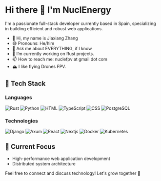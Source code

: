 # Hi there 👋 I'm NuclEnergy

I'm a passionate full-stack developer currently based in Spain, specializing in building efficient and robust web applications.

- 👋 Hi, my name is Jiaxiang Zhang
- 😄 Pronouns: He/him
- 💬 Ask me about EVERYTHING, if I know
- 🔭 I’m currently working on Rust projects.
- 📫 How to reach me: nuclefpv at gmail dot com
- 🏔 I like flying Drones FPV.

## 🚀 Tech Stack

### Languages

![Rust](https://img.shields.io/badge/-Rust-000?logo=Rust&logoColor=CC6600)
![Python](https://img.shields.io/badge/-Python-000?logo=Python)
![HTML](https://img.shields.io/badge/-HTML5-000?logo=HTML5)
![TypeScript](https://img.shields.io/badge/-TypeScript-000?logo=TypeScript)
![CSS](https://img.shields.io/badge/-CSS3-000?logo=CSS3)
![PostgreSQL](https://img.shields.io/badge/-PostgreSQL-000?logo=PostgreSQL)

### Technologies

![Django](https://img.shields.io/badge/-Django-000?logo=Django)
![Axum](https://img.shields.io/badge/-Axum-000)
![React](https://img.shields.io/badge/-React-000?logo=React)
![Nextjs](https://img.shields.io/badge/-Next.js-000?logo=Next.js)
![Docker](https://img.shields.io/badge/-Docker-000?logo=Docker)
![Kubernetes](https://img.shields.io/badge/-Kubernetes-000?logo=Kubernetes)

## 📌 Current Focus
- High-performance web application development
- Distributed system architecture

Feel free to connect and discuss technology! Let's grow together 🌱
